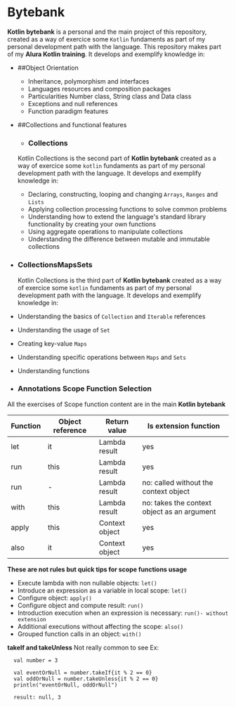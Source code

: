 # Bytebank

  **Kotlin bytebank** is a personal and the main project of this repository, created as a way of exercice some `Kotlin` fundaments as part of my personal development 
  path with the language. This repository makes part of my **Alura Kotlin training**.
  It develops and exemplify knowledge in:
- ##Object Orientation
  - Inheritance, polymorphism and interfaces 
  - Languages resources and composition packages 
  - Particularities Number class, String class and Data class
  - Exceptions and null references 
  - Function paradigm features
- ##Collections and functional features
  - ### Collections
  Kotlin Collections is the second part of **Kotlin bytebank** created as a way of exercice some `kotlin` fundaments as part of my personal development path with the language.
  It develops and exemplify knowledge in:

    - Declaring, constructing, looping and changing `Arrays`, `Ranges` and `Lists`
    - Applying collection processing functions to solve common problems
    - Understanding how to extend the language's standard library functionality by creating your own functions
    - Using aggregate operations to manipulate collections
    - Understanding the difference between mutable and immutable collections

- ### CollectionsMapsSets
  Kotlin Collections is the third part of **Kotlin bytebank** created as a way of exercice some `kotlin` fundaments as part of my personal development path with the language.
  It develops and exemplify knowledge in:

- Understanding the basics of `Collection` and `Iterable` references
- Understanding the usage of `Set`
- Creating key-value `Maps`
- Understanding specific operations between `Maps` and `Sets`
- Understanding functions 

- ### Annotations Scope Function Selection
All the exercises of Scope function content are in the main **Kotlin bytebank**

| Function | Object reference | Return value | Is extension function                      |
|----------|------------------|--------------|--------------------------------------------|
| let      | it               | Lambda result| yes                                        |
|  run     | this             | Lambda result| yes                                        |
|  run     | -                | Lambda result| no: called without the context object      |
| with     | this             | Lambda result| no: takes the context object as an argument|
| apply    | this             |Context object| yes                                        |
| also     | it               |Context object| yes                                        |

**These are not rules but quick tips for scope functions usage**
- Execute lambda with non nullable objects: `let()`
- Introduce an expression as a variable in local scope: `let()`
- Configure object: `apply()`
- Configure object and compute result: `run()`
- Introduction execution when an expression is necessary: `run()- without extension`
- Additional executions without affecting the scope: `also()`
- Grouped function calls in an object: `with()`

**takeIf and takeUnless**
Not really common to see
Ex: 
```
  val number = 3
  
  val eventOrNull = number.takeIf{it % 2 == 0}
  val oddOrNull = number.takeUnless{it % 2 == 0}
  println("eventOrNull, oddOrNull")
  
  result: null, 3
```